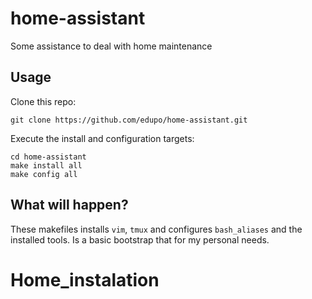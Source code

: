 # home-assistant

Some assistance to deal with home maintenance

## Usage

Clone this repo:

  `git clone https://github.com/edupo/home-assistant.git`

Execute the install and configuration targets:

  ```
  cd home-assistant
  make install all
  make config all
  ```

## What will happen?

These makefiles installs `vim`, `tmux` and configures `bash_aliases` and the
installed tools.
Is a basic bootstrap that for my personal needs.
# Home_instalation
